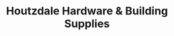 ---
title: "Houtzdale Hardware & Building Supplies"
url: /houtzdale/houtzdale-hardware-and-building-supplies/
shop: hardware
---